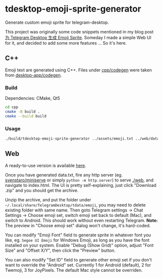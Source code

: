 # tdesktop-emoji-sprite-generator

Generate custom emoji sprite for telegram-desktop.

This project was originally some code snippets mentioned in my blog post [为 Telegram Desktop 生成 Emoji Sprite](https://rocka.me/article/generate-emoji-sprite-for-telegram-desktop). Someday I made a simple Web UI for it, and decided to add some more features ... So it's here.

## C++

Emoji text are generated using C++. Files under [cpp/codegen](./cpp/codegen) were taken from [desktop-app/codegen](https://github.com/desktop-app/codegen).

### Build

Dependencies: CMake, Qt5

```sh
cd cpp
cmake -B build .
cmake --build build
```

### Usage

```sh
./build/tdesktop-emoji-sprite-generator ../assets/emoji.txt ../web/data.txt
```

## Web

A ready-to-use version is available [here](https://rocka.github.io/tdesktop-emoji-sprite-generator).

Once you have generated data.txt, fire any http server (eg. [svenstaro/miniserve](https://github.com/svenstaro/miniserve) or simply  `python -m http.server`) to serve [./web](./web), and navigate to index.html. The UI is pretty self-explaining, just click "Download .zip" and you should get the archive.

Unzip the archive, and put the folder under `~/.local/share/TelegramDesktop/tdata/emoji`, you may need to delete existing folder with same name. Then goto Telegram settings -> Chat Settings -> Choose emoji set, switch emoji set back to default (Mac), and switch to Android. This should work without even restarting Telegram. **Note:** The preview in "Choose emoji set" dialog won't change, it's hard-coded.

You can modify "Emoji Font" field to generate sprite in whatever font you like, eg. `Segoe UI Emoji` for Windows Emoji, as long as you have the font installed on your system. Enable "Debug (Show Grid)" option, adjust "Font Size" and "Offset X/Y", then click the "Preview" button.

You can also modify "Set ID" field to generate other emoji set if you don't want to override the "Android" set. Currently 1 for Android (default), 2 for Twemoji, 3 for JoyPixels. The default Mac style cannot be overriden.
